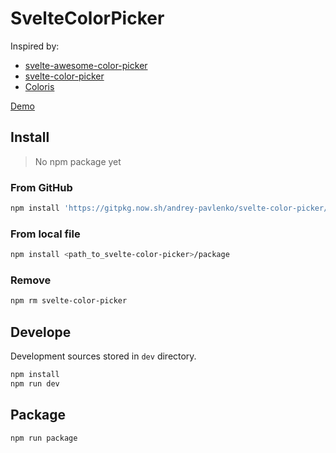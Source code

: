 # SvelteColorPicker

Inspired by:

- [svelte-awesome-color-picker](https://svelte-awesome-color-picker.vercel.app/)
- [svelte-color-picker](https://github.com/efeskucuk/svelte-color-picker)
- [Coloris](https://github.com/mdbassit/Coloris)

[Demo](https://andrey-pavlenko.github.io/svelte-color-picker/)

## Install

> No npm package yet

### From GitHub

```sh
npm install 'https://gitpkg.now.sh/andrey-pavlenko/svelte-color-picker/package?main'
```

### From local file

```sh
npm install <path_to_svelte-color-picker>/package
```

### Remove

```sh
npm rm svelte-color-picker
```

## Develope

Development sources stored in `dev` directory.

```sh
npm install
npm run dev
```

## Package

```sh
npm run package
```
